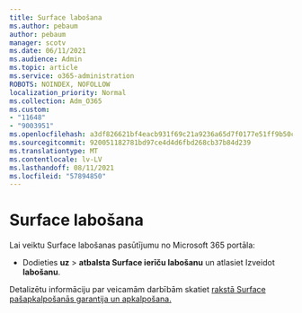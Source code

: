 ```yaml
---
title: Surface labošana
ms.author: pebaum
author: pebaum
manager: scotv
ms.date: 06/11/2021
ms.audience: Admin
ms.topic: article
ms.service: o365-administration
ROBOTS: NOINDEX, NOFOLLOW
localization_priority: Normal
ms.collection: Adm_O365
ms.custom:
- "11648"
- "9003951"
ms.openlocfilehash: a3df826621bf4eacb931f69c21a9236a65d7f0177e51ff9b50cc91129359ee83
ms.sourcegitcommit: 920051182781bd97ce4d4d6fbd268cb37b84d239
ms.translationtype: MT
ms.contentlocale: lv-LV
ms.lasthandoff: 08/11/2021
ms.locfileid: "57894850"
---
```

# <a name="surface-repairs"></a>Surface labošana

Lai veiktu Surface labošanas pasūtījumu no Microsoft 365 portāla:

- Dodieties **uz**  >  **atbalsta Surface ierīču labošanu** un atlasiet Izveidot **labošanu**. 

Detalizētu informāciju par veicamām darbībām skatiet [rakstā Surface pašapkalpošanās garantija un apkalpošana.](https://docs.microsoft.com/surface/self-serve-warranty-service)